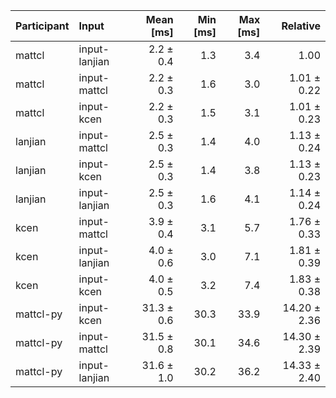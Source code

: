 | Participant | Input | Mean [ms] | Min [ms] | Max [ms] | Relative |
|:---|:---|---:|---:|---:|---:|
| mattcl | input-lanjian | 2.2 ± 0.4 | 1.3 | 3.4 | 1.00 |
| mattcl | input-mattcl | 2.2 ± 0.3 | 1.6 | 3.0 | 1.01 ± 0.22 |
| mattcl | input-kcen | 2.2 ± 0.3 | 1.5 | 3.1 | 1.01 ± 0.23 |
| lanjian | input-mattcl | 2.5 ± 0.3 | 1.4 | 4.0 | 1.13 ± 0.24 |
| lanjian | input-kcen | 2.5 ± 0.3 | 1.4 | 3.8 | 1.13 ± 0.23 |
| lanjian | input-lanjian | 2.5 ± 0.3 | 1.6 | 4.1 | 1.14 ± 0.24 |
| kcen | input-mattcl | 3.9 ± 0.4 | 3.1 | 5.7 | 1.76 ± 0.33 |
| kcen | input-lanjian | 4.0 ± 0.6 | 3.0 | 7.1 | 1.81 ± 0.39 |
| kcen | input-kcen | 4.0 ± 0.5 | 3.2 | 7.4 | 1.83 ± 0.38 |
| mattcl-py | input-kcen | 31.3 ± 0.6 | 30.3 | 33.9 | 14.20 ± 2.36 |
| mattcl-py | input-mattcl | 31.5 ± 0.8 | 30.1 | 34.6 | 14.30 ± 2.39 |
| mattcl-py | input-lanjian | 31.6 ± 1.0 | 30.2 | 36.2 | 14.33 ± 2.40 |

